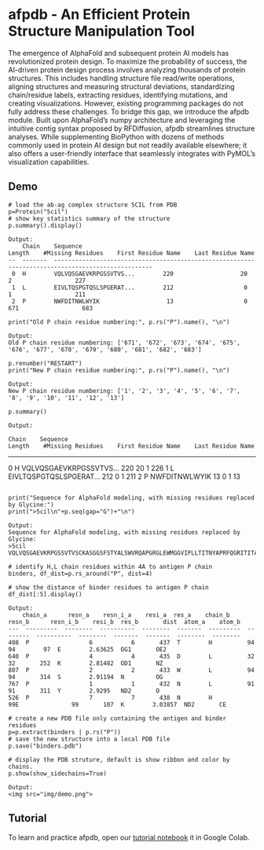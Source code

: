 # afpdb - An Efficient Protein Structure Manipulation Tool

The emergence of AlphaFold and subsequent protein AI models has revolutionized protein design. To maximize the probability of success, the AI-driven protein design process involves analyzing thousands of protein structures. This includes handling structure file read/write operations, aligning structures and measuring structural deviations, standardizing chain/residue labels, extracting residues, identifying mutations, and creating visualizations. However, existing programming packages do not fully address these challenges. To bridge this gap, we introduce the afpdb module. Built upon AlphaFold’s numpy architecture and leveraging the intuitive contig syntax proposed by RFDiffusion, afpdb streamlines structure analyses. While supplementing BioPython with dozens of methods commonly used in protein AI design but not readily available elsewhere; it also offers a user-friendly interface that seamlessly integrates with PyMOL’s visualization capabilities.

## Demo

```
# load the ab-ag complex structure 5CIL from PDB
p=Protein("5cil")
# show key statistics summary of the structure
p.summary().display()

Output:
    Chain    Sequence                                                                                                                                                                                                                                            Length    #Missing Residues    First Residue Name    Last Residue Name
--  -------  --------------------------------------------------------------------------------------------------
 0  H        VQLVQSGAEVKRPGSSVTVS...        220                   20                     2                  227
 1  L        EIVLTQSPGTQSLSPGERAT...        212                    0                     1                  211
 2  P        NWFDITNWLWYIK                   13                    0                   671                  683
```

```
print("Old P chain residue numbering:", p.rs("P").name(), "\n")

Output:
Old P chain residue numbering: ['671', '672', '673', '674', '675', '676', '677', '678', '679', '680', '681', '682', '683'] 

p.renumber("RESTART")
print("New P chain residue numbering:", p.rs("P").name(), "\n")

Output:
New P chain residue numbering: ['1', '2', '3', '4', '5', '6', '7', '8', '9', '10', '11', '12', '13'] 

p.summary()

Output:

```
    Chain    Sequence                                                                                                                                                                                                                                            Length    #Missing Residues    First Residue Name    Last Residue Name
--  -------  --------------------------------------------------------------------------------------------------
 0  H        VQLVQSGAEVKRPGSSVTVS...        220                   20                     1                  226
 1  L        EIVLTQSPGTQSLSPGERAT...        212                    0                     1                  211
 2  P        NWFDITNWLWYIK                   13                    0                     1                   13
 ```

print("Sequence for AlphaFold modeling, with missing residues replaced by Glycine:")
print(">5cil\n"+p.seq(gap="G")+"\n")

Output:
Sequence for AlphaFold modeling, with missing residues replaced by Glycine:
>5cil
VQLVQSGAEVKRPGSSVTVSCKASGGSFSTYALSWVRQAPGRGLEWMGGVIPLLTITNYAPRFQGRITITADRSTSTAYLELNSLRPEDTAVYYCAREGTTGDGDLGKPIGAFAHWGQGTLVTVSSASTKGPSVFPLAPSGGGGGGGGGTAALGCLVKDYFPEPVTVGSWGGGGNSGALTSGGVHTFPAVLQSGSGLYSLSSVVTVPSSSLGTGGQGTYICNVNHKPSNTKVDKKGGVEP:EIVLTQSPGTQSLSPGERATLSCRASQSVGNNKLAWYQQRPGQAPRLLIYGASSRPSGVADRFSGSGSGTDFTLTISRLEPEDFAVYYCQQYGQSLSTFGQGTKVEVKRTVAAPSVFIFPPSDEQLKSGTASVVCLLNNFYPREAKVQWKVDNALQSGNSQESVTEQDSKDSTYSLSSTLTLSKADYEKHKVYACEVTHQGLSSPVTKSFNR:NWFDITNWLWYIK

# identify H,L chain residues within 4A to antigen P chain
binders, df_dist=p.rs_around("P", dist=4)

# show the distance of binder residues to antigen P chain
df_dist[:5].display()

Output:
     chain_a      resn_a    resn_i_a    resi_a  res_a    chain_b    resn_b      resn_i_b    resi_b  res_b       dist  atom_a    atom_b
---  ---------  --------  ----------  --------  -------  ---------  --------  ----------  --------  -------  -------  --------  --------
408  P                 6           6       437  T        H          94                94        97  E        2.63625  OG1       OE2
640  P                 4           4       435  D        L          32                32       252  K        2.81482  OD1       NZ
807  P                 2           2       433  W        L          94                94       314  S        2.91194  N         OG
767  P                 1           1       432  N        L          91                91       311  Y        2.9295   ND2       O
526  P                 7           7       438  N        H          99E               99       107  K        3.03857  ND2       CE

# create a new PDB file only containing the antigen and binder residues
p=p.extract(binders | p.rs("P"))
# save the new structure into a local PDB file
p.save("binders.pdb")

# display the PDB struture, default is show ribbon and color by chains.
p.show(show_sidechains=True)

Output:
<img src="img/demo.png">
```
## Tutorial

To learn and practice afpdb, open our [tutorial notebook](https://colab.research.google.com/github/data2code/afpdb/blob/main/tutorial/afpdb.ipynb) it in Google Colab.
